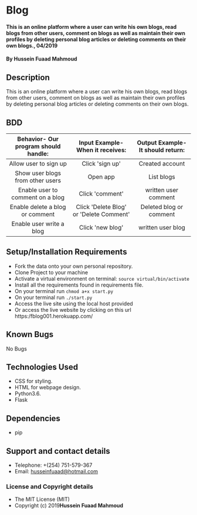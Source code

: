 # Blog
#### This is an online platform where a user can write his own blogs, read blogs from other users, comment on blogs as well as maintain their own profiles by deleting personal blog articles or deleting comments on their own blogs., 04/2019
#### By **Hussein Fuaad Mahmoud**
## Description
This is an online platform where a user can write his own blogs, read blogs from other users, comment on blogs as well as maintain their own profiles by deleting personal blog articles or deleting comments on their own blogs.
## BDD
| Behavior- Our program should handle: | Input Example- When it receives: | Output Example- It should return: |
| :-------------: | :-------------: | :-------------: |
| Allow user to sign up | Click 'sign up'  | Created account |
| Show user blogs from other users | Open app | List blogs |
| Enable user to comment on a blog | Click 'comment' | written user comment |
| Enable delete a blog or comment | Click 'Delete Blog' or 'Delete Comment' | Deleted blog or comment |
| Enable user write a blog | Click 'new blog' | written user blog |
## Setup/Installation Requirements
* Fork the data onto your own personal repository.
* Clone Project to your machine
* Activate a virtual environment on terminal: `source virtual/bin/activate`
* Install all the requirements found in requirements file.
* On your terminal run `chmod a+x start.py`
* On your terminal run `./start.py`
* Access the live site using the local host provided
* Or access the live website by clicking on this url https:/fblog001.herokuapp.com/
## Known Bugs
No Bugs
## Technologies Used
* CSS for styling.
* HTML for webpage design.
* Python3.6.
* Flask
## Dependencies
* pip
## Support and contact details
* Telephone: +(254) 751-579-367
* Email: husseinfuaad@hotmail.com
### License and Copyright details
* The MIT License (MIT)
* Copyright (c) 2019**Hussein Fuaad Mahmoud**
